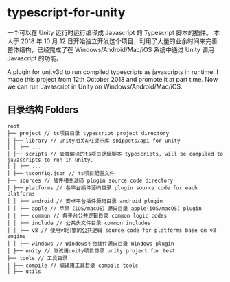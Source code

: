 # typescript-for-unity

一个可以在 Unity 运行时运行编译成 Javascript 的 Typescript 脚本的插件。
本人于 2018 年 10 月 12 日开始独立开发这个项目，利用了大量的业余时间来完善整体结构，已经完成了在 Windows/Android/Mac/iOS 系统中通过 Unity 调用 Javascript 的功能。

A plugin for unity3d to run compiled typescripts as javascripts in runtime.
I made this project from 12th October 2018 and promote it at part time. Now we can run Javascript in Unity on Windows/Android/Mac/iOS.

## 目录结构 Folders

```
root
├── project // ts项目目录 typescript project directory
│ ├── library // unity相关API提示库 snippets/api for unity
│ │ ├── ...
│ ├── scripts // 会被编译的ts项目逻辑脚本 typescripts, will be compiled to javascripts to run in unity.
│ │ ├── ...
│ ├── tsconfig.json // ts项目配置文件
├── sources // 插件相关源码 plugin source code directory
│ ├── platforms // 各平台插件源码目录 plugin source code for each platforms
│ │ ├── android // 安卓平台插件源码目录 android plugin
│ │ ├── apple // 苹果（iOS/macOS）源码目录 apple(iOS/macOS) plugin
│ │ ├── common // 各平台公共逻辑目录 common logic codes
│ │ ├── include // 公共头文件目录 common includes
│ │ ├── v8 // 使用v8引擎的公共逻辑 source code for platforms base on v8 engine
│ │ ├── windows // Windows平台插件源码目录 Windows plugin
│ ├── unity // 测试用unity项目目录 unity project for test
├── tools // 工具目录
│ ├── compile // 编译用工具目录 compile tools
│ ├── utils
```
